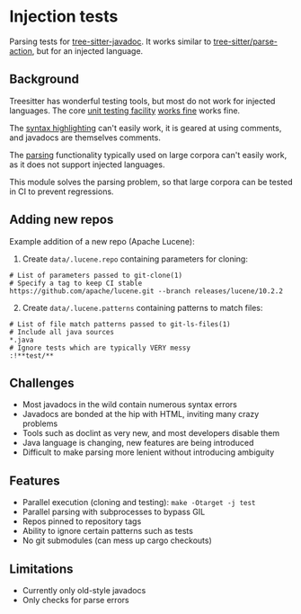 # Injection tests

Parsing tests for [tree-sitter-javadoc](https://github.com/rmuir/tree-sitter-javadoc).
It works similar to [tree-sitter/parse-action](https://github.com/tree-sitter/parse-action), but for an injected language.

## Background

Treesitter has wonderful testing tools, but most do not work for injected languages.
The core [unit testing facility](https://tree-sitter.github.io/tree-sitter/creating-parsers/5-writing-tests.html) [works fine](../test/corpus) works fine.

The [syntax highlighting](https://tree-sitter.github.io/tree-sitter/3-syntax-highlighting.html#unit-testing) can't easily work, it is geared at using comments, and javadocs are themselves comments.

The [parsing](https://tree-sitter.github.io/tree-sitter/cli/parse.html) functionality typically used on large corpora can't easily work, as it does not support injected languages.

This module solves the parsing problem, so that large corpora can be tested in CI to prevent regressions.

## Adding new repos

Example addition of a new repo (Apache Lucene):

1. Create `data/.lucene.repo` containing parameters for cloning:

```
# List of parameters passed to git-clone(1)
# Specify a tag to keep CI stable
https://github.com/apache/lucene.git --branch releases/lucene/10.2.2
```

2. Create `data/.lucene.patterns` containing patterns to match files:

```
# List of file match patterns passed to git-ls-files(1)
# Include all java sources
*.java
# Ignore tests which are typically VERY messy
:!**test/**
```

## Challenges

* Most javadocs in the wild contain numerous syntax errors
* Javadocs are bonded at the hip with HTML, inviting many crazy problems
* Tools such as doclint as very new, and most developers disable them
* Java language is changing, new features are being introduced
* Difficult to make parsing more lenient without introducing ambiguity

## Features

* Parallel execution (cloning and testing): `make -Otarget -j test`
* Parallel parsing with subprocesses to bypass GIL
* Repos pinned to repository tags
* Ability to ignore certain patterns such as tests
* No git submodules (can mess up cargo checkouts)

## Limitations

* Currently only old-style javadocs
* Only checks for parse errors

